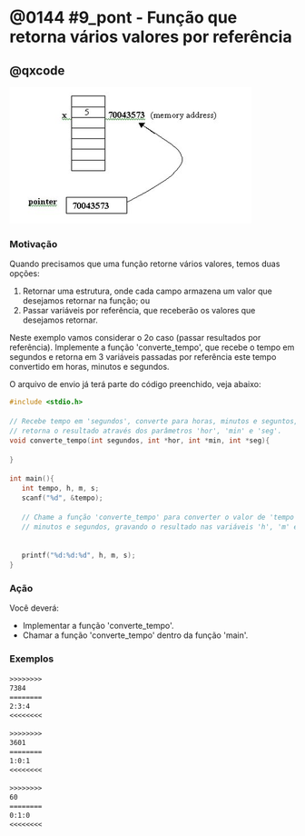 # @0144 #9_pont - Função que retorna vários valores por referência
## @qxcode

![](capa.jpg)

### Motivação

Quando precisamos que uma função retorne vários valores, temos duas opções:
1) Retornar uma estrutura, onde cada campo armazena um valor que desejamos retornar na função; ou
2) Passar variáveis por referência, que receberão os valores que desejamos retornar.

Neste exemplo vamos considerar o 2o caso (passar resultados por referência).
Implemente a função 'converte_tempo', que recebe o tempo em segundos e retorna em 3 variáveis passadas por referência este tempo convertido em horas, minutos e segundos.

O arquivo de envio já terá parte do código preenchido, veja abaixo:

```C
#include <stdio.h>

// Recebe tempo em 'segundos', converte para horas, minutos e seguntos, e 
// retorna o resultado através dos parâmetros 'hor', 'min' e 'seg'.
void converte_tempo(int segundos, int *hor, int *min, int *seg){

}

int main(){
   int tempo, h, m, s;
   scanf("%d", &tempo);

   // Chame a função 'converte_tempo' para converter o valor de 'tempo' em horas
   // minutos e segundos, gravando o resultado nas variáveis 'h', 'm' e 's'.


   printf("%d:%d:%d", h, m, s);
}
```

### Ação

Você deverá:
- Implementar a função 'converte_tempo'.
- Chamar a função 'converte_tempo' dentro da função 'main'.

### Exemplos

```
>>>>>>>>
7384
========
2:3:4
<<<<<<<<

>>>>>>>>
3601
========
1:0:1
<<<<<<<<

>>>>>>>>
60
========
0:1:0
<<<<<<<<
```